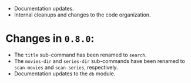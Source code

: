 * Documentation updates.
* Internal cleanups and changes to the code organization.

# Changes in `0.8.0`:

* The `title` sub-command has been renamed to `search`.
* The `movies-dir` and `series-dir` sub-commands have been renamed to `scan-movies` and
  `scan-series`, respectively.
* Documentation updates to the `db` module.
